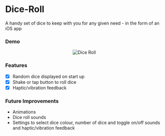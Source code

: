 # Dice-Roll
A handy set of dice to keep with you for any given need - in the form of an iOS app

### Demo

<p align="center">
  <img alt="Dice Roll" src='https://user-images.githubusercontent.com/39765499/58739097-7d62bc80-8400-11e9-8597-faead145b525.png'>
</p>


### Features

- [x] Random dice displayed on start up
- [x] Shake or tap button to roll dice 
- [x] Haptic/vibration feedback

### Future Improvements

* Animations
* Dice roll sounds
* Settings to select dice colour, number of dice and toggle on/off sounds and haptic/vibration feedback
